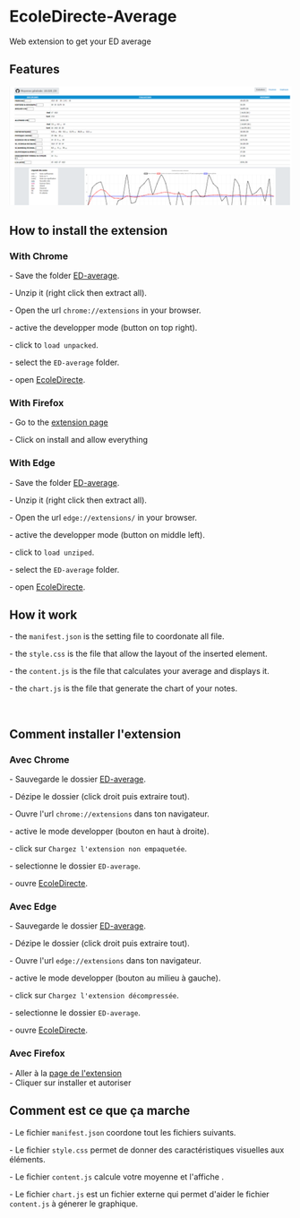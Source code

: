 # EcoleDirecte-Average
<p>Web extension to get your ED average</p>
<h2>Features</h2>
<img src="./demo.png">
<h2>How to install the extension</h2>
<h3>With Chrome</h3>
<p> - Save the folder <a href="https://github.com/sklbz/EcoleDirecte-Average-v2/raw/main/ED-average.zip">ED-average</a>.</p>
<p> - Unzip it (right click then extract all).</p>
<p> - Open the url <code>chrome://extensions</code> in your browser.</p>
<p> - active the developper mode (button on top right).</p>
<p> - click to <code>load unpacked</code>.</p>
<p> - select the <code>ED-average</code> folder.</p>
<p> - open <a href="https://www.ecoledirecte.com" target="_blank">EcoleDirecte</a>.</p>
<h3>With Firefox</h3>
<p> - Go to the <a href="https://addons.mozilla.org/fr/firefox/addon/ed-average-v2/" target="_blank">extension page</a></p>
<p> - Click on install and allow everything</p>
<h3>With Edge</h3>
<p> - Save the folder <a href="https://github.com/sklbz/EcoleDirecte-Average-v2/raw/main/ED-average.zip">ED-average</a>.</p>
<p> - Unzip it (right click then extract all).</p>
<p> - Open the url <code>edge://extensions/</code> in your browser.</p>
<p> - active the developper mode (button on middle left).</p>
<p> - click to <code>load unziped</code>.</p>
<p> - select the <code>ED-average</code> folder.</p>
<p> - open <a href="https://www.ecoledirecte.com" target="_blank">EcoleDirecte</a>.</p>
<h2>How it work</h2>
<p> - the <code>manifest.json</code> is the setting file to coordonate all file.</p>
<p> - the <code>style.css</code> is the file that allow the layout of the inserted element.</p>
<p> - the <code>content.js</code> is the file that calculates your average and displays it.</p>
<p> - the <code>chart.js</code> is the file that generate the chart of your notes.</p>
<br />
<h2>Comment installer l'extension</h2>
<h3>Avec Chrome</h3>
<p> - Sauvegarde le dossier <a href="https://github.com/sklbz/EcoleDirecte-Average-v2/raw/main/ED-average.zip">ED-average</a>.</p>
<p> - Dézipe le dossier (click droit puis extraire tout).</p>
<p> - Ouvre l'url <code>chrome://extensions</code> dans ton navigateur.</p>
<p> - active le mode developper (bouton en haut à droite).</p>
<p> - click sur <code>Chargez l'extension non empaquetée</code>.</p>
<p> - selectionne le dossier <code>ED-average</code>.</p>
<p> - ouvre <a href="https://www.ecoledirecte.com" target="_blank">EcoleDirecte</a>.</p>
<h3>Avec Edge</h3>
<p> - Sauvegarde le dossier <a href="https://github.com/sklbz/EcoleDirecte-Average-v2/raw/main/ED-average.zip">ED-average</a>.</p>
<p> - Dézipe le dossier (click droit puis extraire tout).</p>
<p> - Ouvre l'url <code>edge://extensions</code> dans ton navigateur.</p>
<p> - active le mode developper (bouton au milieu à gauche).</p>
<p> - click sur <code>Chargez l'extension décompressée</code>.</p>
<p> - selectionne le dossier <code>ED-average</code>.</p>
<p> - ouvre <a href="https://www.ecoledirecte.com" target="_blank">EcoleDirecte</a>.</p>
<h3>Avec Firefox</h3>
<p>
  - Aller à la <a href="https://addons.mozilla.org/fr/firefox/addon/ed-average-v2/" target="_blank">page de l'extension</a><br>
  - Cliquer sur installer et autoriser
</p>
<h2>Comment est ce que ça marche</h2>
<p> - Le fichier <code>manifest.json</code> coordone tout les fichiers suivants.</p>
<p> - Le fichier <code>style.css</code> permet de donner des caractéristiques visuelles aux éléments.</p>
<p> - Le fichier <code>content.js</code> calcule votre moyenne et l'affiche .</p>
<p> - Le fichier <code>chart.js</code> est un fichier externe qui permet d'aider le fichier <code>content.js</code> à génerer le graphique.</p>
